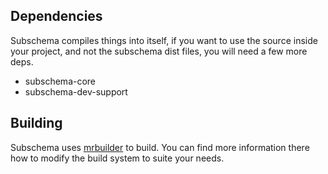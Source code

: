 
## Dependencies
Subschema compiles things into itself, if you want to use the source inside your project, and not the subschema dist files, you will need a few more deps.
* subschema-core
* subschema-dev-support

## Building
Subschema uses [mrbuilder](https://mr-builder.github.io) to build.  You can
find more information there how to modify the build system to suite your needs.
